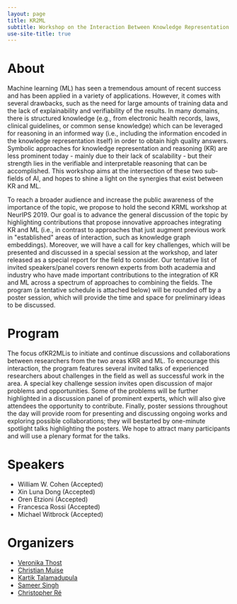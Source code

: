 ```yaml
---
layout: page
title: KR2ML
subtitle: Workshop on the Interaction Between Knowledge Representation & Reasoning and Machine Learning
use-site-title: true
---
```


# About

Machine learning (ML) has seen a tremendous amount of recent success and has been applied in a variety of applications. However, it comes with several drawbacks, such as the need for large amounts of training data and the lack of explainability and verifiability of the results. In many domains, there is structured knowledge (e.g., from electronic health records, laws, clinical guidelines, or common sense knowledge) which can be leveraged for reasoning in an informed way (i.e., including the information encoded in the knowledge representation itself) in order to obtain high quality answers. Symbolic approaches for knowledge representation and reasoning (KR) are less prominent today - mainly due to their lack of scalability - but their strength lies in the verifiable and interpretable reasoning that can be accomplished. This workshop aims at the intersection of these two sub-fields of AI, and hopes to shine a light on the synergies that exist between KR and ML.

To reach a broader audience and increase the public awareness of the importance of the topic, we propose to hold the second KRML workshop at NeurIPS 2019. Our goal is to advance the general discussion of the topic by highlighting contributions that propose innovative approaches integrating KR and ML (i.e., in contrast to approaches that just augment previous work in "established" areas of interaction, such as knowledge graph embeddings). Moreover, we will have a call for key challenges, which will be presented and discussed in a special session at the workshop, and later released as a special report for the field to consider. Our tentative list of invited speakers/panel covers renown experts from both academia and industry who have made important contributions to the integration of KR and ML across a spectrum of approaches to combining the fields. The program (a tentative schedule is attached below) will be rounded off by a poster session, which will provide the time and space for preliminary ideas to be discussed.

# Program

The focus ofKR2MLis to initiate and continue discussions and collaborations between researchers from the two areas KRR and ML. To encourage this interaction, the program features several invited talks of experienced researchers about challenges in the field as well as successful work in the area. A special key challenge session invites open discussion of major problems and opportunities. Some of the problems will be further highlighted in a discussion panel of prominent experts,  which will also give attendees the opportunity to contribute.  Finally, poster sessions throughout the day will provide room for presenting and discussing ongoing works and exploring possible collaborations; they will bestarted by one-minute spotlight talks highlighting the posters. We hope to attract many participants and will use a plenary format for the talks.

# Speakers

- William W. Cohen (Accepted)
- Xin Luna Dong (Accepted)
- Oren Etzioni (Accepted)
- Francesca Rossi (Accepted)
- Michael Witbrock (Accepted)

# Organizers

- [Veronika Thost](https://researcher.watson.ibm.com/researcher/view.php?person=ibm-Veronika.Thost)
- [Christian Muise](http://www.haz.ca/)
- [Kartik Talamadupula](http://www.ktalamad.com/)
- [Sameer Singh](http://www.sameersingh.org/)
- [Christopher Ré](https://cs.stanford.edu/people/chrismre/)

<!-- <div class="posts-list">
  {% for post in paginator.posts %}
  <article class="post-preview">
    <a href="{{ post.url | prepend: site.baseurl }}">
	  <h2 class="post-title">{{ post.title }}</h2>

	  {% if post.subtitle %}
	  <h3 class="post-subtitle">
	    {{ post.subtitle }}
	  </h3>
	  {% endif %}
    </a>

    <p class="post-meta">
      Posted on {{ post.date | date: "%B %-d, %Y" }}
    </p>

    <div class="post-entry-container">
      {% if post.image %}
      <div class="post-image">
        <a href="{{ post.url | prepend: site.baseurl }}">
          <img src="{{ post.image }}">
        </a>
      </div>
      {% endif %}
      <div class="post-entry">
        {{ post.excerpt | strip_html | xml_escape | truncatewords: site.excerpt_length }}
        {% assign excerpt_word_count = post.excerpt | number_of_words %}
        {% if post.content != post.excerpt or excerpt_word_count > site.excerpt_length %}
          <a href="{{ post.url | prepend: site.baseurl }}" class="post-read-more">[Read&nbsp;More]</a>
        {% endif %}
      </div>
    </div>

    {% if post.tags.size > 0 %}
    <div class="blog-tags">
      Tags:
      {% if site.link-tags %}
      {% for tag in post.tags %}
      <a href="{{ site.baseurl }}/tags#{{- tag -}}">{{- tag -}}</a>
      {% endfor %}
      {% else %}
        {{ post.tags | join: ", " }}
      {% endif %}
    </div>
    {% endif %}

   </article>
  {% endfor %}
</div>

{% if paginator.total_pages > 1 %}
<ul class="pager main-pager">
  {% if paginator.previous_page %}
  <li class="previous">
    <a href="{{ paginator.previous_page_path | prepend: site.baseurl | replace: '//', '/' }}">&larr; Newer Posts</a>
  </li>
  {% endif %}
  {% if paginator.next_page %}
  <li class="next">
    <a href="{{ paginator.next_page_path | prepend: site.baseurl | replace: '//', '/' }}">Older Posts &rarr;</a>
  </li>
  {% endif %}
</ul>
{% endif %} -->
